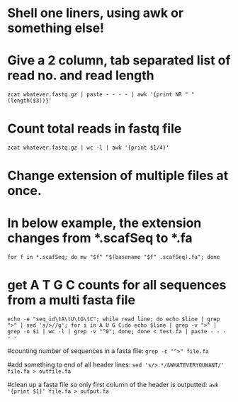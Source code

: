 # Shell one liners, using awk or something else!

# Give a 2 column, tab separated list of read no. and read length
`zcat whatever.fastq.gz | paste - - - - | awk '{print NR " " (length($3))}'`


# Count total reads in fastq file
`zcat whatever.fastq.gz | wc -l | awk '{print $1/4}' `

# Change extension of multiple files at once.
# In below example, the extension changes from *.scafSeq to *.fa
`for f in *.scafSeq; do mv "$f" "$(basename "$f" .scafSeq).fa"; done`


# get A T G C counts for all sequences from a multi fasta file
`echo -e "seq_id\tA\tU\tG\tC"; while read line; do echo $line | grep ">" | sed 's/>//g'; for i in A U G C;do echo $line | grep -v ">" | grep -o $i | wc -l | grep -v "^0"; done; done < test.fa | paste - - - - -`

#counting number of sequences in a fasta file:
`grep -c "^>" file.fa`

#add something to end of all header lines:
`sed 's/>.*/&WHATEVERYOUWANT/' file.fa > outfile.fa`

#clean up a fasta file so only first column of the header is outputted:
`awk '{print $1}' file.fa > output.fa`
